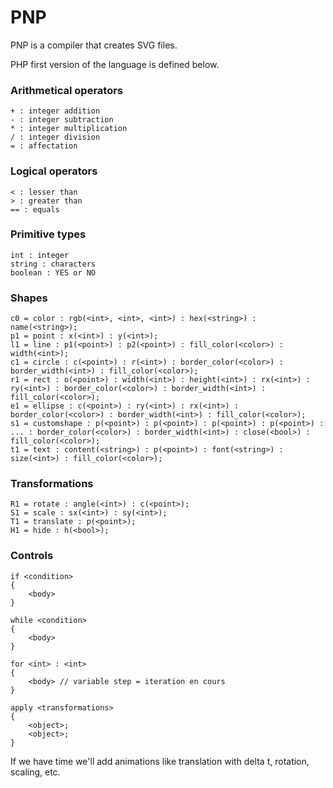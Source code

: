 PNP
===

PNP is a compiler that creates SVG files.

PHP first version of the language is defined below.

### Arithmetical operators ###
	+ : integer addition
	- : integer subtraction
	* : integer multiplication
	/ : integer division
	= : affectation

### Logical operators ###
	< : lesser than
	> : greater than
	== : equals

### Primitive types ###
	int : integer
	string : characters
	boolean : YES or NO

### Shapes ###

	c0 = color : rgb(<int>, <int>, <int>) : hex(<string>) : name(<string>);
	p1 = point : x(<int>) : y(<int>);
	l1 = line : p1(<point>) : p2(<point>) : fill_color(<color>) : width(<int>);
	c1 = circle : c(<point>) : r(<int>) : border_color(<color>) : border_width(<int>) : fill_color(<color>);
	r1 = rect : o(<point>) : width(<int>) : height(<int>) : rx(<int>) : ry(<int>) : border_color(<color>) : border_width(<int>) : fill_color(<color>);
	e1 = ellipse : c(<point>) : ry(<int>) : rx(<int>) : border_color(<color>) : border_width(<int>) : fill_color(<color>);
	s1 = customshape : p(<point>) : p(<point>) : p(<point>) : p(<point>) : ... : border_color(<color>) : border_width(<int>) : close(<bool>) : fill_color(<color>);
	t1 = text : content(<string>) : p(<point>) : font(<string>) : size(<int>) : fill_color(<color>);


### Transformations ###

	R1 = rotate : angle(<int>) : c(<point>);
	S1 = scale : sx(<int>) : sy(<int>);
	T1 = translate : p(<point>);
	H1 = hide : h(<bool>);

### Controls ###

	if <condition>
	{
		<body>
	}

	while <condition>
	{
		<body>
	}

	for <int> : <int>
	{
		<body> // variable step = iteration en cours
	}
	
	apply <transformations>
	{
		<object>;
		<object>;
	}
	
If we have time we'll add animations like translation with delta t, rotation, scaling, etc.
